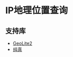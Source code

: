 # IP地理位置查询

## 支持库

- [GeoLite2](https://dev.maxmind.com/geoip/geolite2-free-geolocation-data)
- [纯真](https://update.cz88.net/geo-public)
